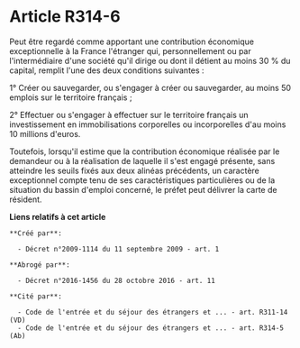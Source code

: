 # Article R314-6

Peut être regardé comme apportant une contribution économique exceptionnelle à la France l'étranger qui, personnellement ou
par l'intermédiaire d'une société qu'il dirige ou dont il détient au moins 30 % du capital, remplit l'une des deux conditions
suivantes : 

1° Créer ou sauvegarder, ou s'engager à créer ou sauvegarder, au moins 50 emplois sur le territoire français ; 

2° Effectuer ou s'engager à effectuer sur le territoire français un investissement en immobilisations corporelles ou
incorporelles d'au moins 10 millions d'euros. 

Toutefois, lorsqu'il estime que la contribution économique réalisée par le demandeur ou à la réalisation de laquelle il s'est
engagé présente, sans atteindre les seuils fixés aux deux alinéas précédents, un caractère exceptionnel compte tenu de ses
caractéristiques particulières ou de la situation du bassin d'emploi concerné, le préfet peut délivrer la carte de résident.

**Liens relatifs à cet article**

	**Créé par**:

	  - Décret n°2009-1114 du 11 septembre 2009 - art. 1

	**Abrogé par**:

	  - Décret n°2016-1456 du 28 octobre 2016 - art. 11

	**Cité par**:

	  - Code de l'entrée et du séjour des étrangers et ... - art. R311-14 (VD)
	  - Code de l'entrée et du séjour des étrangers et ... - art. R314-5 (Ab)
